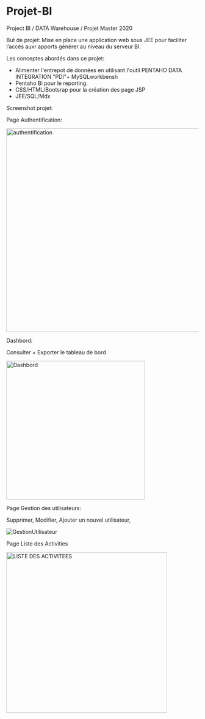 # Projet-BI
Project BI / DATA Warehouse / Projet Master 2020


But de projet:
Mise en place une application web sous JEE pour faciliter l’accès auxr apports générer au niveau du serveur BI.

Les conceptes abordés dans ce projet:

- Alimenter l'entrepot de données en utilisant l'outil PENTAHO DATA INTEGRATION "PDI"+ MySQLworkbensh
- Pentaho Bi pour le reporting.
- CSS/HTML/Bootsrap pour la création des page JSP
- JEE/SQL/Mdx 

Screenshot projet:

Page Authentification:

<img width="533" alt="authentification" src="https://user-images.githubusercontent.com/116309523/197195035-b1645bfd-2f8f-431c-a6b5-9a27d4620a5a.PNG">

Dashbord:

Consulter + Exporter le tableau de bord

<img width="363" alt="Dashbord" src="https://user-images.githubusercontent.com/116309523/197195793-6fec8225-ada4-41b6-93f3-56edb2ad4dd3.PNG">

Page Gestion des utilisateurs:

Supprimer, Modifier, Ajouter un nouvel utilisateur,

![GestionUtilisateur](https://user-images.githubusercontent.com/116309523/197214502-6a5bb106-646a-4055-a66d-634f5ca6440b.jpg)

Page Liste des Activities

<img width="421" alt="LISTE DES ACTIVITEES" src="https://user-images.githubusercontent.com/116309523/197203953-480e0f49-6873-4e01-92eb-d8cf47cb523d.PNG">



